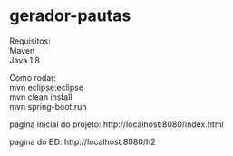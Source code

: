 # gerador-pautas

Requisitos:<br/>
Maven<br/>
Java 1.8

Como rodar:<br/>
mvn eclipse:eclipse<br/>
mvn clean install<br/>
mvn spring-boot:run

pagina inicial do projeto: http://localhost:8080/index.html

pagina do BD: http://localhost:8080/h2
